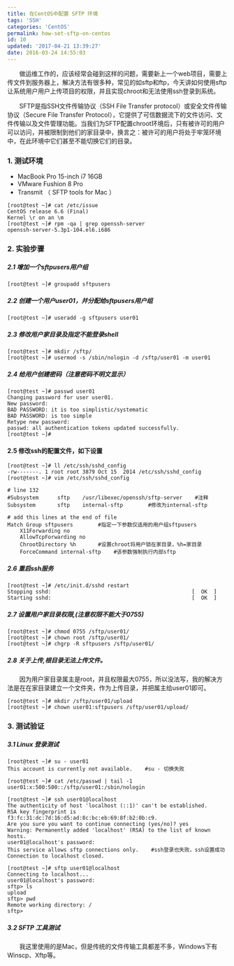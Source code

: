 ```yaml
---
title: 在CentOS中配置 SFTP 环境
tags: 'SSH'
categories: 'CentOS'
permalink: how-set-sftp-on-centos
id: 10
updated: '2017-04-21 13:39:27'
date: 2016-03-24 14:55:03
---
```


&nbsp;&nbsp;&nbsp;&nbsp;&nbsp;&nbsp;&nbsp;做运维工作的，应该经常会碰到这样的问题，需要新上一个web项目，需要上传文件到服务器上，解决方法有很多种，常见的如sftp和ftp，今天讲如何使用sftp让系统用户用户上传项目的权限，并且实现chroot和无法使用ssh登录到系统。

&nbsp;&nbsp;&nbsp;&nbsp;&nbsp;&nbsp;&nbsp;SFTP是指SSH文件传输协议（SSH File Transfer protocol）或安全文件传输协议（Secure File Transfer Protocol），它提供了可信数据流下的文件访问、文件传输以及文件管理功能。当我们为SFTP配置chroot环境后，只有被许可的用户可以访问，并被限制到他们的家目录中，换言之：被许可的用户将处于牢笼环境中，在此环境中它们甚至不能切换它们的目录。

### 1. 测试环境

* MacBook Pro 15-inch i7 16GB
* VMware Fushion 8 Pro
* Transmit （ SFTP tools for Mac ）

```
[root@test ~]# cat /etc/issue
CentOS release 6.6 (Final)
Kernel \r on an \m
[root@test ~]# rpm -qa | grep openssh-server
openssh-server-5.3p1-104.el6.i686
```

### 2. 实验步骤

##### 2.1 增加一个sftpusers用户组
```
[root@test ~]# groupadd sftpusers
```

##### 2.2 创建一个用户user01，并分配给sftpusers用户组
```
[root@test ~]# useradd -g sftpusers user01
```

##### 2.3 修改用户家目录及指定不能登录shell
```
[root@test ~]# mkdir /sftp/
[root@test ~]# usermod -s /sbin/nologin -d /sftp/user01 -m user01
```

##### 2.4 给用户创建密码（注意密码不明文显示）
```
[root@test ~]# passwd user01
Changing password for user user01.
New password:
BAD PASSWORD: it is too simplistic/systematic
BAD PASSWORD: is too simple
Retype new password:
passwd: all authentication tokens updated successfully.
[root@test ~]#
```

#### 2.5 修改ssh的配置文件，如下设置
```
[root@test ~]# ll /etc/ssh/sshd_config
-rw-------. 1 root root 3879 Oct 15  2014 /etc/ssh/sshd_config
[root@test ~]# vim /etc/ssh/sshd_config

# line 132
#Subsystem      sftp    /usr/libexec/openssh/sftp-server    #注释
Subsystem       sftp    internal-sftp        #修改为internal-sftp

# add this lines at the end of file
Match Group sftpusers        #指定一下参数仅适用的用户组sftpusers
    X11Forwarding no
    AllowTcpForwarding no
    ChrootDirectory %h       #设置chroot将用户锁在家目录，%h=家目录
    ForceCommand internal-sftp    #该参数强制执行内部sftp
```

##### 2.6 重启ssh服务
```
[root@test ~]# /etc/init.d/sshd restart
Stopping sshd:                                             [  OK  ]
Starting sshd:                                             [  OK  ]
```

##### 2.7 设置用户家目录权限,(注意权限不能大于0755)
```
[root@test ~]# chmod 0755 /sftp/user01/
[root@test ~]# chown root /sftp/user01/
[root@test ~]# chgrp -R sftpusers /sftp/user01/
```

##### 2.8 关于上传,根目录无法上传文件。
&nbsp;&nbsp;&nbsp;&nbsp;&nbsp;&nbsp;&nbsp;因为用户家目录属主是root，并且权限最大0755，所以没法写，我的解决方法是在在家目录建立一个文件夹，作为上传目录，并把属主给user01即可。

```
[root@test ~]# mkdir /sftp/user01/upload
[root@test ~]# chown user01:sftpusers /sftp/user01/upload/
```


### 3. 测试验证
##### 3.1 Linux 登录测试
```
[root@test ~]# su - user01
This account is currently not available.    #su - 切换失败

[root@test ~]# cat /etc/passwd | tail -1
user01:x:500:500::/sftp/user01:/sbin/nologin

[root@test ~]# ssh user01@localhost
The authenticity of host 'localhost (::1)' can't be established.
RSA key fingerprint is f3:fc:31:dc:7d:16:d5:ad:8c:bc:eb:69:8f:b2:0b:c9.
Are you sure you want to continue connecting (yes/no)? yes
Warning: Permanently added 'localhost' (RSA) to the list of known hosts.
user01@localhost's password:
This service allows sftp connections only.    #ssh登录也失败，ssh设置成功
Connection to localhost closed.

[root@test ~]# sftp user01@localhost
Connecting to localhost...
user01@localhost's password:
sftp> ls
upload
sftp> pwd
Remote working directory: /
sftp>

```

##### 3.2 SFTP 工具测试
&nbsp;&nbsp;&nbsp;&nbsp;&nbsp;&nbsp;&nbsp;我这里使用的是Mac，但是传统的文件传输工具都差不多，Windows下有Winscp、Xftp等。




